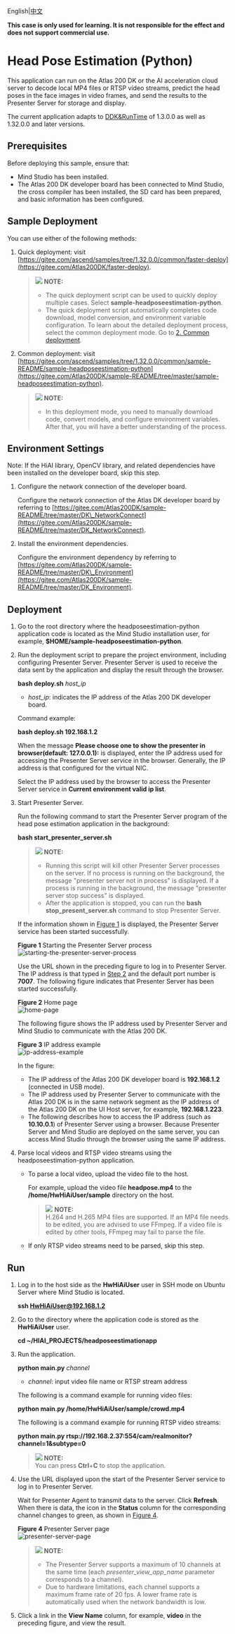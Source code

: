 English|[中文](Readme.md)

**This case is only used for learning. It is not responsible for the effect and does not support commercial use.**

# Head Pose Estimation \(Python\)<a name="EN-US_TOPIC_0232652721"></a>

This application can run on the Atlas 200 DK or the AI acceleration cloud server to decode local MP4 files or RTSP video streams, predict the head poses in the face images in video frames, and send the results to the Presenter Server for storage and display.

The current application adapts to  [DDK&RunTime](https://ascend.huawei.com/resources)  of 1.3.0.0 as well as 1.32.0.0 and later versions.

## Prerequisites<a name="en-us_topic_0228752402_en-us_topic_0220049620_section137245294533"></a>

Before deploying this sample, ensure that:

-   Mind Studio  has been installed.
-   The Atlas 200 DK developer board has been connected to  Mind Studio, the cross compiler has been installed, the SD card has been prepared, and basic information has been configured.

## Sample Deployment<a name="en-us_topic_0228752402_section412811285117"></a>

You can use either of the following methods:

1.  Quick deployment: visit  [https://gitee.com/ascend/samples/tree/1.32.0.0/common/faster-deploy](https://gitee.com/Atlas200DK/faster-deploy).

    >![](public_sys-resources/icon-note.gif) **NOTE:**   
    >-   The quick deployment script can be used to quickly deploy multiple cases. Select  **sample-headposeestimation-python**.  
    >-   The quick deployment script automatically completes code download, model conversion, and environment variable configuration. To learn about the detailed deployment process, select the common deployment mode. Go to  [2. Common deployment](#en-us_topic_0228752402_li3208251440).  

2.  <a name="en-us_topic_0228752402_li3208251440"></a>Common deployment: visit  [https://gitee.com/ascend/samples/tree/1.32.0.0/common/sample-README/sample-headposeestimation-python](https://gitee.com/Atlas200DK/sample-README/tree/master/sample-headposeestimation-python).

    >![](public_sys-resources/icon-note.gif) **NOTE:**   
    >
    >-   In this deployment mode, you need to manually download code, convert models, and configure environment variables. After that, you will have a better understanding of the process.  


## Environment Settings<a name="en-us_topic_0228752402_section214020331856"></a>

Note: If the HiAI library, OpenCV library, and related dependencies have been installed on the developer board, skip this step.

1.  Configure the network connection of the developer board.

    Configure the network connection of the Atlas DK developer board by referring to  [https://gitee.com/Atlas200DK/sample-README/tree/master/DK\_NetworkConnect](https://gitee.com/Atlas200DK/sample-README/tree/master/DK_NetworkConnect).

2.  Install the environment dependencies. 

    Configure the environment dependency by referring to  [https://gitee.com/Atlas200DK/sample-README/tree/master/DK\_Environment](https://gitee.com/Atlas200DK/sample-README/tree/master/DK_Environment).


## Deployment<a name="en-us_topic_0228752402_en-us_topic_0220049620_section1872516528910"></a>

1.  Go to the root directory where the headposeestimation-python application code is located as the  Mind Studio  installation user, for example,  **$HOME/sample-headposeestimation-python**.
2.  <a name="en-us_topic_0228752402_en-us_topic_0228757086_li9634105881418"></a>Run the deployment script to prepare the project environment, including configuring Presenter Server. Presenter Server is used to receive the data sent by the application and display the result through the browser.

    **bash deploy.sh** _host\_ip_

    -   _host\_ip_: indicates the IP address of the Atlas 200 DK developer board.

    Command example:

    **bash deploy.sh 192.168.1.2**

    When the message  **Please choose one to show the presenter in browser\(default: 127.0.0.1\):**  is displayed, enter the IP address used for accessing the Presenter Server service in the browser. Generally, the IP address is that configured for the virtual NIC.

    Select the IP address used by the browser to access the Presenter Server service in  **Current environment valid ip list**.

3.  Start Presenter Server.

    Run the following command to start the Presenter Server program of the head pose estimation application in the background:

    **bash start\_presenter_server.sh**

    >![](public_sys-resources/icon-note.gif) **NOTE:**   
    >-   Running this script will kill other Presenter Server processes on the server. If no process is running on the background, the message "presenter server not in process" is displayed. If a process is running in the background, the message "presenter server stop success" is displayed.  
    >-   After the application is stopped, you can run the  **bash stop_present_server.sh**  command to stop Presenter Server.  

    If the information shown in  [Figure 1](#en-us_topic_0228752402_en-us_topic_0228757086_fig69531305324)  is displayed, the Presenter Server service has been started successfully.

    **Figure  1**  Starting the Presenter Server process<a name="en-us_topic_0228752402_en-us_topic_0228757086_fig69531305324"></a>  
    ![](figures/starting-the-presenter-server-process.png "starting-the-presenter-server-process")

    Use the URL shown in the preceding figure to log in to Presenter Server. The IP address is that typed in  [Step 2](#en-us_topic_0228752402_en-us_topic_0228757086_li9634105881418)  and the default port number is  **7007**. The following figure indicates that Presenter Server has been started successfully.

    **Figure  2**  Home page<a name="en-us_topic_0228752402_en-us_topic_0228757086_fig64391558352"></a>  
    ![](figures/home-page.png "home-page")

    The following figure shows the IP address used by Presenter Server and  Mind Studio  to communicate with the Atlas 200 DK.

    **Figure  3**  IP address example<a name="en-us_topic_0228752402_en-us_topic_0228757086_fig1881532172010"></a>  
    ![](figures/ip-address-example.png "ip-address-example")

    In the figure:

    -   The IP address of the Atlas 200 DK developer board is  **192.168.1.2**  \(connected in USB mode\).
    -   The IP address used by Presenter Server to communicate with the Atlas 200 DK is in the same network segment as the IP address of the Atlas 200 DK on the UI Host server, for example,  **192.168.1.223**.
    -   The following describes how to access the IP address \(such as  **10.10.0.1**\) of Presenter Server using a browser. Because Presenter Server and  Mind Studio  are deployed on the same server, you can access  Mind Studio  through the browser using the same IP address.

4.  Parse local videos and RTSP video streams using the headposeestimation-python application.
    -   To parse a local video, upload the video file to the host.

        For example, upload the video file  **headpose.mp4**  to the  **/home/HwHiAiUser/sample**  directory on the host.

        >![](public_sys-resources/icon-note.gif) **NOTE:**   
        >H.264 and H.265 MP4 files are supported. If an MP4 file needs to be edited, you are advised to use FFmpeg. If a video file is edited by other tools, FFmpeg may fail to parse the file.  

    -   If only RTSP video streams need to be parsed, skip this step.


## Run<a name="en-us_topic_0228752402_en-us_topic_0220049620_section6245151616426"></a>

1.  Log in to the host side as the  **HwHiAiUser**  user in SSH mode on Ubuntu Server where  Mind Studio  is located.

    **ssh HwHiAiUser@192.168.1.2**

2.  Go to the directory where the application code is stored as the  **HwHiAiUser**  user.

    **cd \~/HIAI\_PROJECTS/headposeestimationapp**

3.  Run the application.

    **python main.py** _channel_

    -   _channel_: input video file name or RTSP stream address

    The following is a command example for running video files:

    **python main.py /home/HwHiAiUser/sample/crowd.mp4**

    The following is a command example for running RTSP video streams:

    **python main.py rtsp://192.168.2.37:554/cam/realmonitor?channel=1&subtype=0**

    >![](public_sys-resources/icon-note.gif) **NOTE:**   
    >You can press  **Ctrl**+**C**  to stop the application.  

4.  Use the URL displayed upon the start of the Presenter Server service to log in to Presenter Server.

    Wait for Presenter Agent to transmit data to the server. Click  **Refresh**. When there is data, the icon in the  **Status**  column for the corresponding channel changes to green, as shown in  [Figure 4](#en-us_topic_0228752402_en-us_topic_0228757087_fig113691556202312).

    **Figure  4**  Presenter Server page<a name="en-us_topic_0228752402_en-us_topic_0228757087_fig113691556202312"></a>  
    ![](figures/presenter-server-page.png "presenter-server-page")

    >![](public_sys-resources/icon-note.gif) **NOTE:**   
    >-   The Presenter Server supports a maximum of 10 channels at the same time \(each  _presenter\_view\_app\_name_  parameter corresponds to a channel\).  
    >-   Due to hardware limitations, each channel supports a maximum frame rate of 20 fps. A lower frame rate is automatically used when the network bandwidth is low.  

5.  Click a link in the  **View Name**  column, for example,  **video**  in the preceding figure, and view the result.

